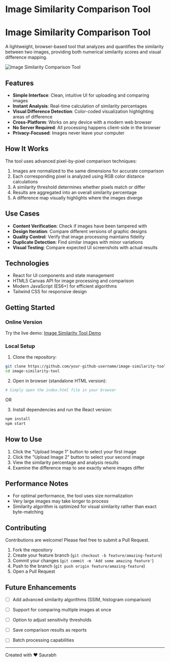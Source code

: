 # Image Similarity Comparison Tool
 # Image Similarity Comparison Tool

A lightweight, browser-based tool that analyzes and quantifies the similarity between two images, providing both numerical similarity scores and visual difference mapping.

![Image Similarity Comparison Tool](https://api.placeholder.com/800/400)

## Features

- **Simple Interface**: Clean, intuitive UI for uploading and comparing images
- **Instant Analysis**: Real-time calculation of similarity percentages
- **Visual Difference Detection**: Color-coded visualization highlighting areas of difference
- **Cross-Platform**: Works on any device with a modern web browser
- **No Server Required**: All processing happens client-side in the browser
- **Privacy-Focused**: Images never leave your computer

## How It Works

The tool uses advanced pixel-by-pixel comparison techniques:

1. Images are normalized to the same dimensions for accurate comparison
2. Each corresponding pixel is analyzed using RGB color distance calculations
3. A similarity threshold determines whether pixels match or differ
4. Results are aggregated into an overall similarity percentage
5. A difference map visually highlights where the images diverge

## Use Cases

- **Content Verification**: Check if images have been tampered with
- **Design Iteration**: Compare different versions of graphic designs
- **Quality Control**: Verify that image processing maintains fidelity
- **Duplicate Detection**: Find similar images with minor variations
- **Visual Testing**: Compare expected UI screenshots with actual results

## Technologies

- React for UI components and state management
- HTML5 Canvas API for image processing and comparison
- Modern JavaScript (ES6+) for efficient algorithms
- Tailwind CSS for responsive design

## Getting Started

### Online Version
Try the live demo: [Image Similarity Tool Demo](https://your-github-username.github.io/image-similarity-tool)

### Local Setup

1. Clone the repository:
```bash
git clone https://github.com/your-github-username/image-similarity-tool.git
cd image-similarity-tool
```

2. Open in browser (standalone HTML version):
```bash
# Simply open the index.html file in your browser
```

OR

3. Install dependencies and run the React version:
```bash
npm install
npm start
```

## How to Use

1. Click the "Upload Image 1" button to select your first image
2. Click the "Upload Image 2" button to select your second image
3. View the similarity percentage and analysis results
4. Examine the difference map to see exactly where images differ

## Performance Notes

- For optimal performance, the tool uses size normalization
- Very large images may take longer to process
- Similarity algorithm is optimized for visual similarity rather than exact byte-matching

## Contributing

Contributions are welcome! Please feel free to submit a Pull Request.

1. Fork the repository
2. Create your feature branch (`git checkout -b feature/amazing-feature`)
3. Commit your changes (`git commit -m 'Add some amazing feature'`)
4. Push to the branch (`git push origin feature/amazing-feature`)
5. Open a Pull Request

## Future Enhancements

- [ ] Add advanced similarity algorithms (SSIM, histogram comparison)
- [ ] Support for comparing multiple images at once
- [ ] Option to adjust sensitivity thresholds
- [ ] Save comparison results as reports
- [ ] Batch processing capabilities


---

Created with ❤️ Saurabh